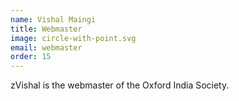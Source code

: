 ```yaml
---
name: Vishal Maingi
title: Webmaster
image: circle-with-point.svg
email: webmaster
order: 15
---
```


zVishal is the webmaster of the Oxford India Society.

